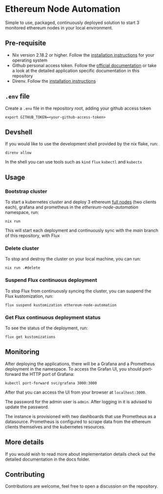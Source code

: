 # Ethereum Node Automation
Simple to use, packaged, continuously deployed solution to start 3 monitored ethereum nodes in your local environment.

## Pre-requisite

- Nix version 2.18.2 or higher. Follow the [installation instructions](https://nix.dev/install-nix.html) for your operating system
- Github personal access token. Follow the [official documentation](https://docs.github.com/en/authentication/keeping-your-account-and-data-secure/managing-your-personal-access-tokens#creating-a-personal-access-token-classic) or take a look at the detailed application specific documentation in this repository
- Direnv. Follow the [installation instructions](https://direnv.net/docs/installation.html)

## `.env` file
Create a `.env` file in the repository root, adding your github access token
```
export GITHUB_TOKEN=<your-github-access-token>
```

## Devshell
If you would like to use the development shell provided by the nix flake, run:
```
direnv allow
```

In the shell you can use tools such as `kind` `flux` `kubectl` and `kubectx`

## Usage
### Bootstrap cluster
To start a kubernetes cluster and deploy 3 ethereum [full nodes](https://ethereum.org/en/developers/docs/nodes-and-clients/#what-are-nodes-and-clients) (two clients each), grafana and prometheus in the *ethereum-node-automation* namespace, run: 
```
nix run
```
This will start each deployment and continuously sync with the *main* branch of this repository, with Flux

### Delete cluster
To stop and destroy the cluster on your local machine, you can run:
```
nix run .#delete
```

### Suspend Flux continuous deployment
To stop Flux from continuously syncing the cluster, you can suspend the Flux kustomization, run:
```
flux suspend kustomization ethereum-node-automation
```

### Get Flux continuous deployment status
To see the status of the deployment, run:
```
flux get kustomizations
```



## Monitoring
After deploying the applications, there will be a Grafana and a Prometheus deployment in the namespace. To access the Grafan UI, you should port-forward the HTTP port of Grafana:
```
kubectl port-forward svc/grafana 3000:3000
```
After that you can access the UI from your browser at `localhost:3000`.

The password for the admin user is `admin`. After logging in it is advised to update the password.

The instance is provisioned with two dashboards that use Prometheus as a datasource. Prometheus is configured to scrape data from the ethereum clients themselves and the kubernetes resources.

## More details
If you would wish to read more about implementation details check out the detailed documentation in the docs folder.

## Contributing 
Contributions are welcome, feel free to open a discussion on the repository.
